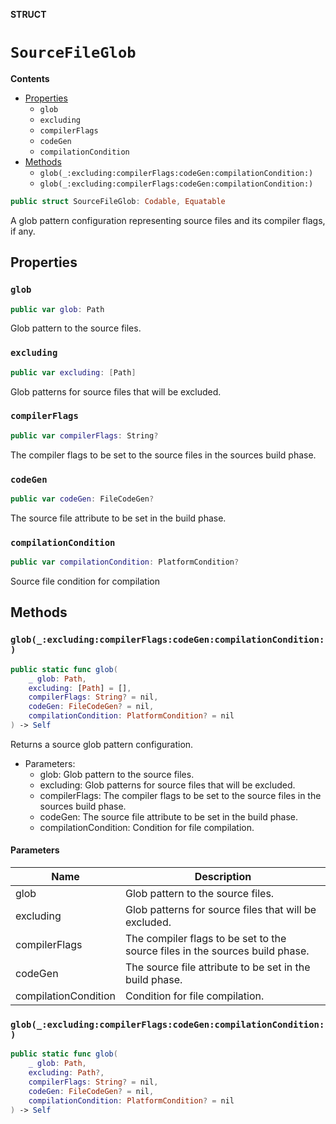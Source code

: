 **STRUCT**

# `SourceFileGlob`

**Contents**

- [Properties](#properties)
  - `glob`
  - `excluding`
  - `compilerFlags`
  - `codeGen`
  - `compilationCondition`
- [Methods](#methods)
  - `glob(_:excluding:compilerFlags:codeGen:compilationCondition:)`
  - `glob(_:excluding:compilerFlags:codeGen:compilationCondition:)`

```swift
public struct SourceFileGlob: Codable, Equatable
```

A glob pattern configuration representing source files and its compiler flags, if any.

## Properties
### `glob`

```swift
public var glob: Path
```

Glob pattern to the source files.

### `excluding`

```swift
public var excluding: [Path]
```

Glob patterns for source files that will be excluded.

### `compilerFlags`

```swift
public var compilerFlags: String?
```

The compiler flags to be set to the source files in the sources build phase.

### `codeGen`

```swift
public var codeGen: FileCodeGen?
```

The source file attribute to be set in the build phase.

### `compilationCondition`

```swift
public var compilationCondition: PlatformCondition?
```

Source file condition for compilation

## Methods
### `glob(_:excluding:compilerFlags:codeGen:compilationCondition:)`

```swift
public static func glob(
    _ glob: Path,
    excluding: [Path] = [],
    compilerFlags: String? = nil,
    codeGen: FileCodeGen? = nil,
    compilationCondition: PlatformCondition? = nil
) -> Self
```

Returns a source glob pattern configuration.

- Parameters:
  - glob: Glob pattern to the source files.
  - excluding: Glob patterns for source files that will be excluded.
  - compilerFlags: The compiler flags to be set to the source files in the sources build phase.
  - codeGen: The source file attribute to be set in the build phase.
  - compilationCondition: Condition for file compilation.

#### Parameters

| Name | Description |
| ---- | ----------- |
| glob | Glob pattern to the source files. |
| excluding | Glob patterns for source files that will be excluded. |
| compilerFlags | The compiler flags to be set to the source files in the sources build phase. |
| codeGen | The source file attribute to be set in the build phase. |
| compilationCondition | Condition for file compilation. |

### `glob(_:excluding:compilerFlags:codeGen:compilationCondition:)`

```swift
public static func glob(
    _ glob: Path,
    excluding: Path?,
    compilerFlags: String? = nil,
    codeGen: FileCodeGen? = nil,
    compilationCondition: PlatformCondition? = nil
) -> Self
```
